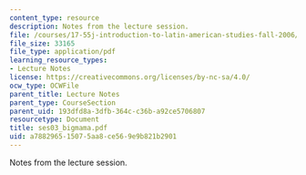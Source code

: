 ```yaml
---
content_type: resource
description: Notes from the lecture session.
file: /courses/17-55j-introduction-to-latin-american-studies-fall-2006/a788296515075aa8ce569e9b821b2901_ses03_bigmama.pdf
file_size: 33165
file_type: application/pdf
learning_resource_types:
- Lecture Notes
license: https://creativecommons.org/licenses/by-nc-sa/4.0/
ocw_type: OCWFile
parent_title: Lecture Notes
parent_type: CourseSection
parent_uid: 193dfd8a-3dfb-364c-c36b-a92ce5706807
resourcetype: Document
title: ses03_bigmama.pdf
uid: a7882965-1507-5aa8-ce56-9e9b821b2901
---
```

Notes from the lecture session.